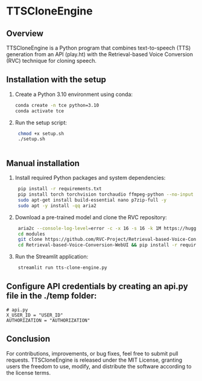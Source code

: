 # TTSCloneEngine

## Overview

TTSCloneEngine is a Python program that combines text-to-speech (TTS) generation from an API (play.ht) with the Retrieval-based Voice Conversion (RVC) technique for cloning speech.


## Installation with the setup

1. Create a Python 3.10 environment using conda:
   ```bash
   conda create -n tce python=3.10
   conda activate tce

2. Run the setup script:
   ```bash
    chmod +x setup.sh
    ./setup.sh



## Manual installation

1. Install required Python packages and system dependencies:
   ```bash
    pip install -r requirements.txt
    pip install torch torchvision torchaudio ffmpeg-python --no-input
    sudo apt-get install build-essential nano p7zip-full -y
    sudo apt -y install -qq aria2

2. Download a pre-trained model and clone the RVC repository:
   ```bash
    aria2c --console-log-level=error -c -x 16 -s 16 -k 1M https://huggingface.co/lj1995/VoiceConversionWebUI/resolve/main/hubert_base.pt -d ./ -o hubert_base.pt
    cd modules
    git clone https://github.com/RVC-Project/Retrieval-based-Voice-Conversion-WebUI.git
    cd Retrieval-based-Voice-Conversion-WebUI && pip install -r requirements.txt

3. Run the Streamlit application:
   ```bash
    streamlit run tts-clone-engine.py


## Configure API credentials by creating an api.py file in the ./temp folder:
    # api.py
    X_USER_ID = "USER_ID"
    AUTHORIZATION = "AUTHORIZATION"

## Conclusion
For contributions, improvements, or bug fixes, feel free to submit pull requests. TTSCloneEngine is released under the MIT License, granting users the freedom to use, modify, and distribute the software according to the license terms.